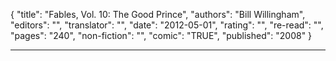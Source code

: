 {
"title": "Fables, Vol. 10: The Good Prince",
"authors": "Bill Willingham",
"editors": "",
"translator": "",
"date": "2012-05-01",
"rating": "",
"re-read": "",
"pages": "240",
"non-fiction": "",
"comic": "TRUE",
"published": "2008"
}

---
